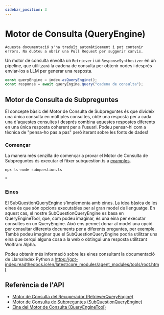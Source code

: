```yaml
---
sidebar_position: 3
---
```


# Motor de Consulta (QueryEngine)

`Aquesta documentació s'ha traduït automàticament i pot contenir errors. No dubteu a obrir una Pull Request per suggerir canvis.`

Un motor de consulta envolta un `Retriever` i un `ResponseSynthesizer` en un pipeline, que utilitzarà la cadena de consulta per obtenir nodes i després enviar-los a LLM per generar una resposta.

```typescript
const queryEngine = index.asQueryEngine();
const response = await queryEngine.query("cadena de consulta");
```

## Motor de Consulta de Subpreguntes

El concepte bàsic del Motor de Consulta de Subpreguntes és que divideix una única consulta en múltiples consultes, obté una resposta per a cada una d'aquestes consultes i després combina aquestes respostes diferents en una única resposta coherent per a l'usuari. Podeu pensar-hi com a tècnica de "pensa-ho pas a pas" però iterant sobre les fonts de dades!

### Començar

La manera més senzilla de començar a provar el Motor de Consulta de Subpreguntes és executar el fitxer subquestion.ts a [examples](https://github.com/run-llama/LlamaIndexTS/blob/main/examples/subquestion.ts).

```bash
npx ts-node subquestion.ts
```

"

### Eines

El SubQuestionQueryEngine s'implementa amb eines. La idea bàsica de les eines és que són opcions executables per al gran model de llenguatge. En aquest cas, el nostre SubQuestionQueryEngine es basa en QueryEngineTool, que, com podeu imaginar, és una eina per executar consultes en un QueryEngine. Això ens permet donar al model una opció per consultar diferents documents per a diferents preguntes, per exemple. També podeu imaginar que el SubQuestionQueryEngine podria utilitzar una eina que cerqui alguna cosa a la web o obtingui una resposta utilitzant Wolfram Alpha.

Podeu obtenir més informació sobre les eines consultant la documentació de LlamaIndex Python a https://gpt-index.readthedocs.io/en/latest/core_modules/agent_modules/tools/root.html

## Referència de l'API

- [Motor de Consulta del Recuperador (RetrieverQueryEngine)](../../api/classes/RetrieverQueryEngine.md)
- [Motor de Consulta de Subpreguntes (SubQuestionQueryEngine)](../../api/classes/SubQuestionQueryEngine.md)
- [Eina del Motor de Consulta (QueryEngineTool)](../../api/interfaces/QueryEngineTool.md)
